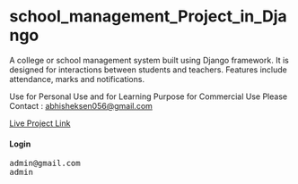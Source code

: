 # school_management_Project_in_Django
A college or school management system built using Django framework. It is designed for interactions between students and teachers. Features include attendance, marks and notifications.
<p>Use for Personal Use and for Learning Purpose for Commercial Use Please Contact : <a href="mailto:abhisheksen056@gmail.com">abhisheksen056@gmail.com</p>

<a href="http://school37project.herokuapp.com/">Live Project Link</a>
<h4>Login</h4>
<pre>
admin@gmail.com
admin
</pre>
